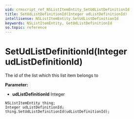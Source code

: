 ```yaml
---
uid: crmscript_ref_NSListItemEntity_SetUdListDefinitionId
title: SetUdListDefinitionId(Integer udListDefinitionId)
intellisense: NSListItemEntity.SetUdListDefinitionId
keywords: NSListItemEntity, GetUdListDefinitionId
so.topic: reference
---
```


# SetUdListDefinitionId(Integer udListDefinitionId)

The id of the list which this list item belongs to

**Parameter:** 
 - **udListDefinitionId** Integer

```crmscript
NSListItemEntity thing;
Integer udListDefinitionId;
thing.SetUdListDefinitionId(udListDefinitionId);
```

